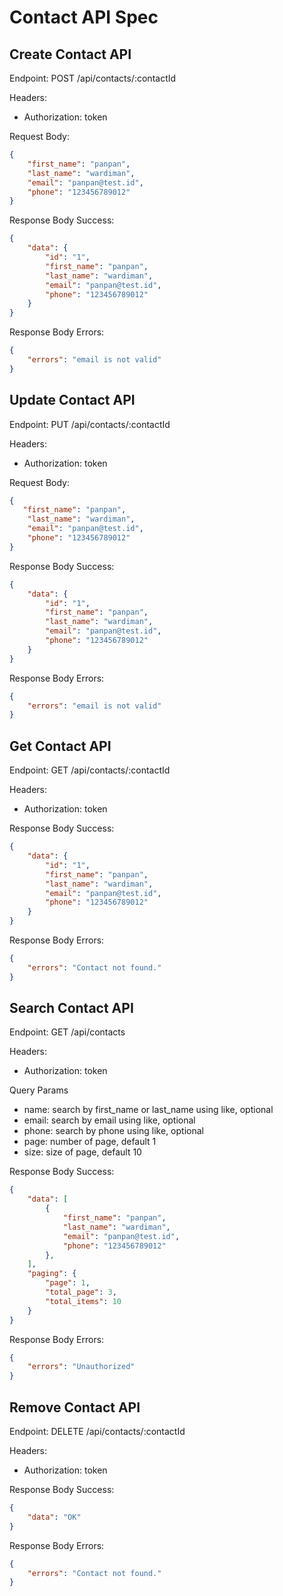 # Contact API Spec

## Create Contact API

Endpoint: POST /api/contacts/:contactId

Headers:
- Authorization: token

Request Body:
```json 
{
    "first_name": "panpan",
    "last_name": "wardiman",
    "email": "panpan@test.id",
    "phone": "123456789012"
}
```

Response Body Success:
```json 
{
    "data": {
        "id": "1",
        "first_name": "panpan",
        "last_name": "wardiman",
        "email": "panpan@test.id",
        "phone": "123456789012"
    }
}
```

Response Body Errors:
```json 
{
    "errors": "email is not valid"
}
```

## Update Contact API

Endpoint: PUT /api/contacts/:contactId

Headers:
- Authorization: token

Request Body:
```json 
{
   "first_name": "panpan",
    "last_name": "wardiman",
    "email": "panpan@test.id",
    "phone": "123456789012"
}
```

Response Body Success:
```json 
{
    "data": {
        "id": "1",
        "first_name": "panpan",
        "last_name": "wardiman",
        "email": "panpan@test.id",
        "phone": "123456789012"
    }
}
```

Response Body Errors:
```json 
{
    "errors": "email is not valid"
}
```

## Get Contact API

Endpoint: GET /api/contacts/:contactId

Headers:
- Authorization: token

Response Body Success:
```json 
{
    "data": {
        "id": "1",
        "first_name": "panpan",
        "last_name": "wardiman",
        "email": "panpan@test.id",
        "phone": "123456789012"
    }
}
```

Response Body Errors:
```json 
{
    "errors": "Contact not found."
}
```

## Search Contact API

Endpoint: GET /api/contacts

Headers:
- Authorization: token

Query Params
- name: search by first_name or last_name using like, optional
- email: search by email using like, optional
- phone: search by phone using like, optional
- page: number of page, default 1
- size: size of page, default 10

Response Body Success:
```json 
{
    "data": [
        {
            "first_name": "panpan",
            "last_name": "wardiman",
            "email": "panpan@test.id",
            "phone": "123456789012"
        },
    ],
    "paging": {
        "page": 1,
        "total_page": 3,
        "total_items": 10
    }
}
```

Response Body Errors:
```json 
{
    "errors": "Unauthorized"
}
```

## Remove Contact API

Endpoint: DELETE /api/contacts/:contactId

Headers:
- Authorization: token

Response Body Success:
```json 
{
    "data": "OK"
}
```

Response Body Errors:
```json 
{
    "errors": "Contact not found."
}
```